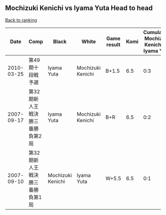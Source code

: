 ## Mochizuki Kenichi vs Iyama Yuta Head to head

[Back to ranking](../../index.md)




| **Date** | **Comp** | **Black** | **White** | **Game result** | **Komi** | **Cumulative Mochizuki Kenichi vs Iyama Yuta** | **Mochizuki Kenichi streak** | **Iyama Yuta streak** | 
| --- | --- | --- | --- | --- | --- | --- | --- | --- |
| 2010-03-25 | 第49期十段戦予選 | Iyama Yuta | Mochizuki Kenichi | B+1.5 | 6.5 | 0:3 | 0 | 3 | 
| 2007-09-17 | 第32期新人王戦決勝三番勝負第2局 | Iyama Yuta | Mochizuki Kenichi | B+R | 6.5 | 0:2 | 0 | 2 | 
| 2007-09-10 | 第32期新人王戦決勝三番勝負第1局 | Mochizuki Kenichi | Iyama Yuta | W+5.5 | 6.5 | 0:1 | 0 | 1 |




